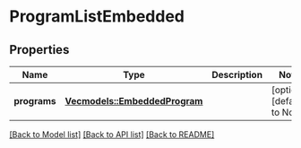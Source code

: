 # ProgramListEmbedded

## Properties
Name | Type | Description | Notes
------------ | ------------- | ------------- | -------------
**programs** | [**Vec<models::EmbeddedProgram>**](embeddedProgram.md) |  | [optional] [default to None]

[[Back to Model list]](../README.md#documentation-for-models) [[Back to API list]](../README.md#documentation-for-api-endpoints) [[Back to README]](../README.md)


